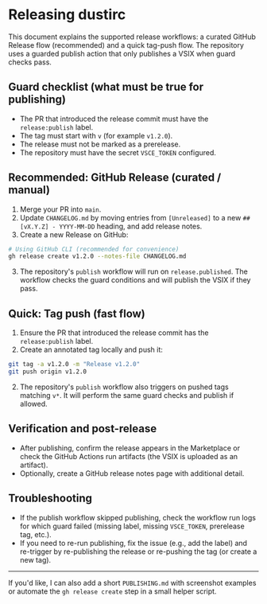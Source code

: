# Releasing dustirc

This document explains the supported release workflows: a curated GitHub Release flow (recommended) and a quick tag-push flow. The repository uses a guarded publish action that only publishes a VSIX when guard checks pass.

## Guard checklist (what must be true for publishing)

- The PR that introduced the release commit must have the `release:publish` label.
- The tag must start with `v` (for example `v1.2.0`).
- The release must not be marked as a prerelease.
- The repository must have the secret `VSCE_TOKEN` configured.

## Recommended: GitHub Release (curated / manual)

1. Merge your PR into `main`.
1. Update `CHANGELOG.md` by moving entries from `[Unreleased]` to a new `## [vX.Y.Z] - YYYY-MM-DD` heading, and add release notes.
1. Create a new Release on GitHub:

```bash
# Using GitHub CLI (recommended for convenience)
gh release create v1.2.0 --notes-file CHANGELOG.md
```

3. The repository's `publish` workflow will run on `release.published`. The workflow checks the guard conditions and will publish the VSIX if they pass.

## Quick: Tag push (fast flow)

1. Ensure the PR that introduced the release commit has the `release:publish` label.
1. Create an annotated tag locally and push it:

```bash
git tag -a v1.2.0 -m "Release v1.2.0"
git push origin v1.2.0
```

2. The repository's `publish` workflow also triggers on pushed tags matching `v*`. It will perform the same guard checks and publish if allowed.

## Verification and post-release

- After publishing, confirm the release appears in the Marketplace or check the GitHub Actions run artifacts (the VSIX is uploaded as an artifact).
- Optionally, create a GitHub release notes page with additional detail.

## Troubleshooting

- If the publish workflow skipped publishing, check the workflow run logs for which guard failed (missing label, missing `VSCE_TOKEN`, prerelease tag, etc.).
- If you need to re-run publishing, fix the issue (e.g., add the label) and re-trigger by re-publishing the release or re-pushing the tag (or create a new tag).

---

If you'd like, I can also add a short `PUBLISHING.md` with screenshot examples or automate the `gh release create` step in a small helper script.
